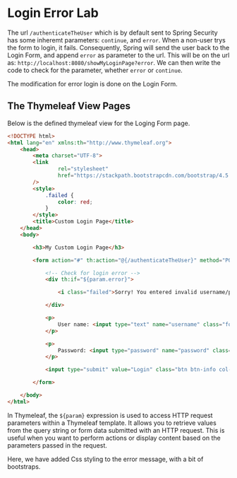 # Login Error Lab 


The url `/authenticateTheUser` which is by default sent to Spring Security has some inheremt parameters: `continue`, and `error`. When a non-user trys the form to login, it fails. Consequently, Spring will send the user back to the Login Form, and append `error` as parameter to the url. This will be on the url as: `http://localhost:8080/showMyLoginPage?error`. We can then write the code to check for the parameter, whether `error` or `continue`. 

The modification for error login is done on the Login Form. 


## The Thymeleaf View Pages 

Below is the defined thymeleaf view for the Loging Form page. 


```html templates/plain-login
<!DOCTYPE html>
<html lang="en" xmlns:th="http://www.thymeleaf.org">
    <head>
        <meta charset="UTF-8">
        <link
                rel="stylesheet"
                href="https://stackpath.bootstrapcdn.com/bootstrap/4.5.2/css/bootstrap.min.css"
        />
        <style>
            .failed {
                color: red;
            }
        </style>        
        <title>Custom Login Page</title>
    </head>
    <body>

        <h3>My Custom Login Page</h3>

        <form action="#" th:action="@{/authenticateTheUser}" method="POST">

			<!-- Check for login error -->
            <div th:if="${param.error}">

                <i class="failed">Sorry! You entered invalid username/password.</i>

            </div>

            <p>
                User name: <input type="text" name="username" class="form-control mb-4 w-25"/>
            </p>

            <p>
                Password: <input type="password" name="password" class="form-control mb-4 w-25"/>
            </p>

            <input type="submit" value="Login" class="btn btn-info col-2"/>

        </form>

    </body>
</html>

```

In Thymeleaf, the `${param}` expression is used to access HTTP request parameters within a Thymeleaf template. It allows you to retrieve values from the query string or form data submitted with an HTTP request. This is useful when you want to perform actions or display content based on the parameters passed in the request.

Here, we have added Css styling to the error message, with a bit of bootstraps.
